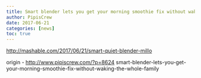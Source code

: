```yaml
---
title: Smart blender lets you get your morning smoothie fix without waking the whole family
author: PipisCrew
date: 2017-06-21
categories: [news]
toc: true
---
```


http://mashable.com/2017/06/21/smart-quiet-blender-millo

origin - http://www.pipiscrew.com/?p=8624 smart-blender-lets-you-get-your-morning-smoothie-fix-without-waking-the-whole-family